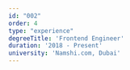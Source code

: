 ```yaml
---
id: "002"
order: 4
type: "experience"
degreeTitle: 'Frontend Engineer'
duration: '2018 - Present'
university: 'Namshi.com, Dubai'
---
```

